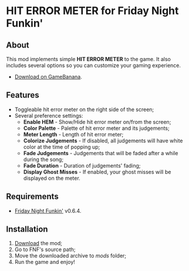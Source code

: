 # HIT ERROR METER for Friday Night Funkin'

## About
This mod implements simple **HIT ERROR METER** to the game. It also includes several options so you can customize your gaming experience.
- [Download on GameBanana](https://gamebanana.com/mods/597782).

## Features
- Toggleable hit error meter on the right side of the screen;
- Several preference settings:
	- **Enable HEM** - Show/Hide hit error meter on/from the screen;
	- **Color Palette** - Palette of hit error meter and its judgements;
	- **Meter Length** - Length of hit error meter;
	- **Colorize Judgements** - If disabled, all judgements will have white color at the time of popping up;
	- **Fade Judgements** - Judgements that will be faded after a while during the song;
	- **Fade Duration** - Duration of judgements' fading;
	- **Display Ghost Misses** - If enabled, your ghost misses will be displayed on the meter.

## Requirements
- [Friday Night Funkin'](https://ninja-muffin24.itch.io/funkin) v0.6.4.

## Installation
1. [Download](https://gamebanana.com/mods/597782) the mod;
2. Go to FNF's source path;
3. Move the downloaded archive to *mods* folder;
4. Run the game and enjoy!